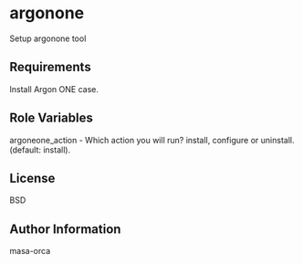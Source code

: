 argonone
=========

Setup argonone tool

Requirements
------------

Install Argon ONE case.

Role Variables
--------------

argoneone_action - Which action you will run? install, configure or uninstall. (default: install).

License
-------

BSD

Author Information
------------------

masa-orca
